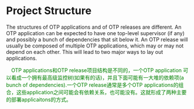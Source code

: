 # Project Structure

The structures of OTP applications and of OTP releases are different. An OTP application can be expected to have one top-level supervisor (if any) and possibly a bunch of dependencies that sit below it. An OTP release will usually be composed of multiple OTP applications, which may or may not depend on each other. This will lead to two major ways to lay out applications.
<p></p>
<font color="green">
&emsp;OTP applications和OTP release项目结构是不同的，一个OTP application 可以看成一个拥有最高级监控树(如果有的话)，并且下面可能有一大堆的依赖项(a bunch of dependencies).一个OTP release通常是多个OTP applications的组合，这些application之间可能会有依赖关系，也可能没有。这就形成了两种主要的部署applicaitons的方式。
<font>
<p></p>


